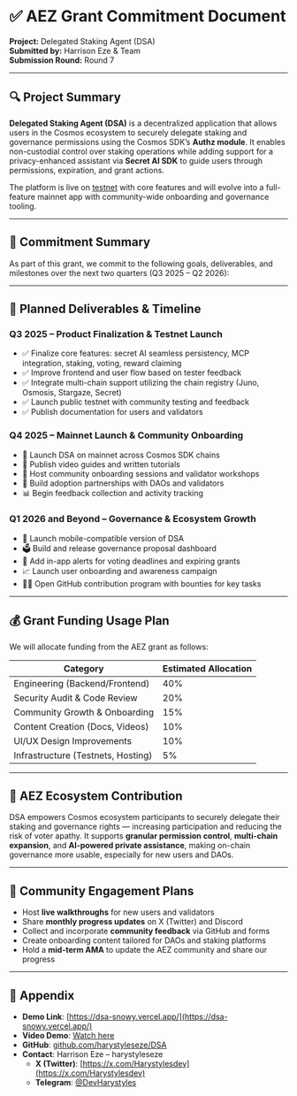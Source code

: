 # ✅ AEZ Grant Commitment Document


**Project:** Delegated Staking Agent (DSA)  
**Submitted by:** Harrison Eze & Team  
**Submission Round:** Round 7 

---

## 🔍 Project Summary

**Delegated Staking Agent (DSA)** is a decentralized application that allows users in the Cosmos ecosystem to securely delegate staking and governance permissions using the Cosmos SDK’s **Authz module**. It enables non-custodial control over staking operations while adding support for a privacy-enhanced assistant via **Secret AI SDK** to guide users through permissions, expiration, and grant actions.

The platform is live on [testnet](https://dsa-snowy.vercel.app/) with core features and will evolve into a full-feature mainnet app with community-wide onboarding and governance tooling.

---

## 🧾 Commitment Summary

As part of this grant, we commit to the following goals, deliverables, and milestones over the next two quarters (Q3 2025 – Q2 2026):

---

## 📅 Planned Deliverables & Timeline

### **Q3 2025 – Product Finalization & Testnet Launch**

- ✅ Finalize core features: secret AI seamless persistency, MCP integration, staking, voting, reward claiming  
- ✅ Improve frontend and user flow based on tester feedback  
- ✅ Integrate multi-chain support utilizing the chain registry (Juno, Osmosis, Stargaze, Secret)  
- ✅ Launch public testnet with community testing and feedback  
- ✅ Publish documentation for users and validators  

### **Q4 2025 – Mainnet Launch & Community Onboarding**

- 🚀 Launch DSA on mainnet across Cosmos SDK chains  
- 🎥 Publish video guides and written tutorials  
- 📢 Host community onboarding sessions and validator workshops  
- 🤝 Build adoption partnerships with DAOs and validators  
- 📊 Begin feedback collection and activity tracking  

### **Q1 2026 and Beyond – Governance & Ecosystem Growth**

- 📱 Launch mobile-compatible version of DSA  
- 🗳️ Build and release governance proposal dashboard  
- 🔔 Add in-app alerts for voting deadlines and expiring grants  
- 📈 Launch user onboarding and awareness campaign  
- 👩‍💻 Open GitHub contribution program with bounties for key tasks  

---

## 💰 Grant Funding Usage Plan

We will allocate funding from the AEZ grant as follows:

| Category                     | Estimated Allocation |
|-----------------------------|----------------------|
| Engineering (Backend/Frontend) | 40% |
| Security Audit & Code Review  | 20% |
| Community Growth & Onboarding | 15% |
| Content Creation (Docs, Videos) | 10% |
| UI/UX Design Improvements      | 10% |
| Infrastructure (Testnets, Hosting) | 5%  |

---

## 🔗 AEZ Ecosystem Contribution

DSA empowers Cosmos ecosystem participants to securely delegate their staking and governance rights — increasing participation and reducing the risk of voter apathy. It supports **granular permission control**, **multi-chain expansion**, and **AI-powered private assistance**, making on-chain governance more usable, especially for new users and DAOs.

---

## 📣 Community Engagement Plans

- Host **live walkthroughs** for new users and validators  
- Share **monthly progress updates** on X (Twitter) and Discord  
- Collect and incorporate **community feedback** via GitHub and forms  
- Create onboarding content tailored for DAOs and staking platforms  
- Hold a **mid-term AMA** to update the AEZ community and share our progress  

---

## 📌 Appendix

- **Demo Link**: [https://dsa-snowy.vercel.app/](https://dsa-snowy.vercel.app/)  
- **Video Demo**: [Watch here](https://drive.google.com/drive/folders/1swr4V4IOg1hi_MC1-5VC_gnm7un15qYr)  
- **GitHub**: [github.com/harystyleseze/DSA](https://github.com/harystyleseze/DSA)  
- **Contact**: Harrison Eze – harystyleseze 
  - **X (Twitter)**: [https://x.com/Harystylesdev](https://x.com/Harystylesdev)  
  - **Telegram**: [@DevHarystyles](https://t.me/DevHarystyles)  
